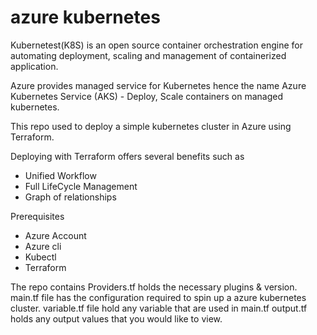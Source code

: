 # azure kubernetes

Kubernetest(K8S) is an open source container orchestration engine for automating deployment, scaling and management of containerized application.

Azure provides managed service for Kubernetes hence the name Azure Kubernetes Service (AKS) - Deploy, Scale containers on
managed kubernetes.

This repo used to deploy a simple kubernetes cluster in Azure using Terraform.

Deploying with Terraform offers several benefits such as
- Unified Workflow
- Full LifeCycle Management
- Graph of relationships

Prerequisites
- Azure Account
- Azure cli
- Kubectl
- Terraform

The repo contains
Providers.tf holds the necessary plugins & version.
main.tf file has the configuration required to spin up a azure kubernetes cluster.
variable.tf file hold any variable that are used in main.tf
output.tf holds any output values that you would like to view.
